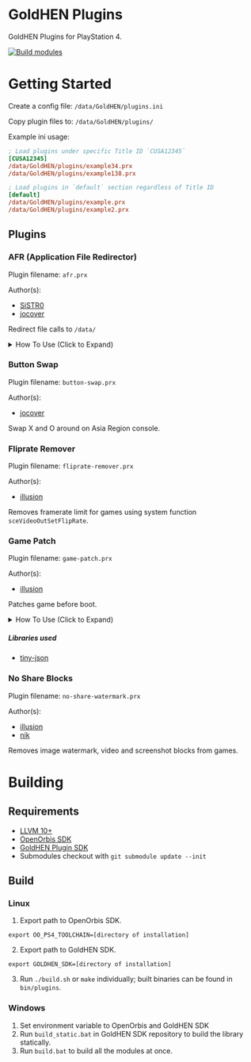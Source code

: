 # GoldHEN Plugins
GoldHEN Plugins for PlayStation 4.

[![Build modules](https://github.com/GoldHEN/GoldHEN_Plugins_Repository/actions/workflows/CI.yml/badge.svg?branch=main&event=push)](https://github.com/GoldHEN/GoldHEN_Plugins_Repository/actions/workflows/CI.yml)

# Getting Started

Create a config file: `/data/GoldHEN/plugins.ini`

Copy plugin files to: `/data/GoldHEN/plugins/`

Example ini usage:

```ini
; Load plugins under specific Title ID `CUSA12345`
[CUSA12345]
/data/GoldHEN/plugins/example34.prx
/data/GoldHEN/plugins/example138.prx

; Load plugins in `default` section regardless of Title ID
[default]
/data/GoldHEN/plugins/example.prx
/data/GoldHEN/plugins/example2.prx
```

## Plugins
### AFR (Application File Redirector)

Plugin filename: `afr.prx`

Author(s):
- [SiSTR0](https://github.com/SiSTR0)
- [jocover](https://github.com/jocover)

Redirect file calls to `/data/`

<details>
<summary>How To Use (Click to Expand)</summary>

- Create a folder in `/data`
  - `/data/GoldHEN/AFR/(title id)/`
- Place files into newly created `(title id)` folder
  - Example for `CUSA00001` `/app0/hello_afr.txt` -> `/data/GoldHEN/AFR/CUSA00001/hello_afr.txt`
- Run your game.

</details>

### Button Swap

Plugin filename: `button-swap.prx`

Author(s):
- [jocover](https://github.com/jocover)

Swap X and O around on Asia Region console.

### Fliprate Remover

Plugin filename: `fliprate-remover.prx`

Author(s):
- [illusion](https://github.com/illusion0001)

Removes framerate limit for games using system function `sceVideoOutSetFlipRate`.

### Game Patch

Plugin filename: `game-patch.prx`

Author(s):
- [illusion](https://github.com/illusion0001)

Patches game before boot.

<details>
<summary>How To Use (Click to Expand)</summary>

- Patches can be installed, configured and updated via:
  - [GoldHEN Cheat Manager](https://github.com/GoldHEN/GoldHEN_Cheat_Manager/releases/latest)
  - Itemzflow Game Manager
- Run your game.

</details>

##### Libraries used

- [tiny-json](https://github.com/rafagafe/tiny-json)

<!--

Users don't need this unless for development.

### Plugin Loader

Plugin filename: `plugin-loader.prx`

Author(s):
- [Ctn123](https://github.com/Ctn123)
- [illusion](https://github.com/illusion0001)

Manage installed plugins.

Create a file `/data/GoldHEN/plugins.ini`

Example usage:

```ini
; Load plugins under specific Title ID `CUSA12345`
[CUSA12345]
/data/GoldHEN/plugins/example34.prx
/data/GoldHEN/plugins/example138.prx

; Load plugins in `default` section regardless of Title ID
[default]
/data/GoldHEN/plugins/example.prx
/data/GoldHEN/plugins/example2.prx
```

-->

### No Share Blocks

Plugin filename: `no-share-watermark.prx`

Author(s):
- [illusion](https://github.com/illusion0001)
- [nik](https://github.com/nkrapivin)

Removes image watermark, video and screenshot blocks from games.

# Building

## Requirements

- [LLVM 10+](https://llvm.org/)
- [OpenOrbis SDK](https://github.com/OpenOrbis/OpenOrbis-PS4-Toolchain)
- [GoldHEN Plugin SDK](https://github.com/GoldHEN/GoldHEN_Plugins_SDK)
- Submodules checkout with `git submodule update --init`

## Build

### Linux

1. Export path to OpenOrbis SDK.

```
export OO_PS4_TOOLCHAIN=[directory of installation]
```
2. Export path to GoldHEN SDK.

```
export GOLDHEN_SDK=[directory of installation]
```
3. Run `./build.sh` or `make` individually; built binaries can be found in `bin/plugins`.

### Windows

1. Set environment variable to OpenOrbis and GoldHEN SDK
2. Run `build_static.bat` in GoldHEN SDK repository to build the library statically.
3. Run `build.bat` to build all the modules at once.
